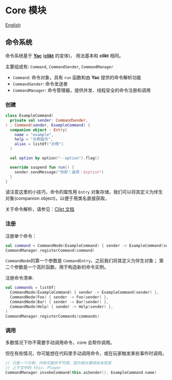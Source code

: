 # Core 模块

[English](README.zh-CN.md)

## 命令系统

命令系统基于 [**Yac**](https://githubfast.com/Colerar/Yac) ([**clikt**](https://ajalt.github.io/clikt/) 的变体)，
用法基本和 **clikt** 相同。

主要组成有: `Command`, `CommandSender`, `CommandManager`

- `Command`: 命令对象，具有 `run` 函数和由 **Yac** 提供的命令解析功能
- `CommandSender`: 命令发送者
- `CommandManager`: 命令管理器，提供并发、线程安全的命令注册和调用

### 创建

```kotlin
class ExampleCommand(
  private val sender: CommandSender,
) : Command(sender, ExampleCommand) {
  companion object : Entry(
    name = "example",
    help = "示例指令",
    alias = listOf("示例")
  )

  val option by option("--option").flag()

  override suspend fun run() {
    sender.sendMessage("你好！选项：$option")
  }
}
```

请注意这里的小技巧，命令的属性用 `Entry` 对象存储，我们可以将其定义为伴生对象(companion object)，以便于用类名直接获取。

关于命令解析，请参见：[Clikt 文档](https://ajalt.github.io/clikt/)

### 注册

注册单个命令：

```kotlin
val command = CommandNode(ExampleCommand) { sender -> ExampleCommand(sender) }
CommandManager.registerCommand(command)
```

`CommandNode`的第一个参数是 `CommandEntry`，之前我们将其定义为伴生对象；
第二个参数是一个高阶函数，用于构造新的命令实例。

注册命令清单:

```kotlin
val commands = listOf(
  CommandNode(ExampleCommand) { sender -> ExampleCommand(sender) },
  CommandNode(Foo) { sender -> Foo(sender) },
  CommandNode(Bar) { sender -> Bar(sender) },
  CommandNode(Help) { sender -> Help(sender) },
)
CommandManager.registerCommands(commands)
```

### 调用

多数情况下你不需要手动调用命令，core 会帮你调用。

但在有些情况，你可能想在代码里手动调用命令，或在玩家触发某些事件时调用。

```kotlin
// 只是一个示例，代码可能并不可用，因为相关模块尚未完成
// 上下文中的 this: Player
CommandManager.invokeCommand(this.asSender(), ExampleCommand.name)
```
